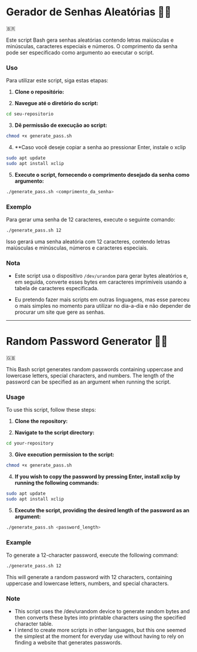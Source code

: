# Gerador de Senhas Aleatórias 🔑🔐

🇧🇷
<p>
Este script Bash gera senhas aleatórias contendo letras maiúsculas e minúsculas, caracteres especiais e números. O comprimento da senha pode ser especificado como argumento ao executar o script.
</p>

### Uso

Para utilizar este script, siga estas etapas:

1. **Clone o repositório:**

2. **Navegue até o diretório do script:**

```bash
cd seu-repositorio
```

3. **Dê permissão de execução ao script:**
```bash
chmod +x generate_pass.sh
```
4. **Caso você deseje copiar a senha ao pressionar Enter, instale o xclip

```bash
sudo apt update
sudo apt install xclip
```

5. **Execute o script, fornecendo o comprimento desejado da senha como argumento:**
```bash
./generate_pass.sh <comprimento_da_senha>
```
### Exemplo

Para gerar uma senha de 12 caracteres, execute o seguinte comando:
```bash
./generate_pass.sh 12
```
Isso gerará uma senha aleatória com 12 caracteres, contendo letras maiúsculas e minúsculas, números e caracteres especiais.

### Nota

- Este script usa o dispositivo `/dev/urandom` para gerar bytes aleatórios e, em seguida, converte esses bytes em caracteres imprimíveis usando a tabela de caracteres especificada.

- Eu pretendo fazer mais scripts em outras linguagens, mas esse pareceu o mais simples no momento para utilizar no dia-a-dia e não depender de procurar um site que gere as senhas.

---

# Random Password Generator 🔑🔐

🇬🇧
<p>
This Bash script generates random passwords containing uppercase and lowercase letters, special characters, and numbers. The length of the password can be specified as an argument when running the script.
</p>

### Usage

To use this script, follow these steps:

1. **Clone the repository:**

2. **Navigate to the script directory:**

```bash
cd your-repository
```

3. **Give execution permission to the script:**
```bash
chmod +x generate_pass.sh
```
4. **If you wish to copy the password by pressing Enter, install xclip by running the following commands:**

```bash
sudo apt update
sudo apt install xclip
```

5. **Execute the script, providing the desired length of the password as an argument:**

```bash
./generate_pass.sh <password_length>
```

### Example
To generate a 12-character password, execute the following command:
```bash
./generate_pass.sh 12
```
This will generate a random password with 12 characters, containing uppercase and lowercase letters, numbers, and special characters.

### Note
- This script uses the /dev/urandom device to generate random bytes and then converts these bytes into printable characters using the specified character table.
- I intend to create more scripts in other languages, but this one seemed the simplest at the moment for everyday use without having to rely on finding a website that generates passwords.

